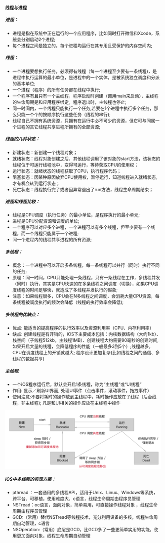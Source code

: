 #### 线程与进程

##### 进程：

- 进程是指在系统中正在运行的一个应用程序，比如同时打开微信和Xcode，系统会分别启动2个进程;
- 每个进程之间是独立的，每个进程均运行在其专用且受保护的内存空间内;

##### 线程：

- 一个进程要想执行任务，必须得有线程（每一个进程至少要有一条线程)，是进程中执行运算的最小单位，是进程中的一个实体，是被系统独立调度和分派的基本单位;
- 一个进程（程序）的所有任务都在线程中执行;
- 一个程序有且只有一个主线程，程序启动时创建（调用main来启动），主线程的生命周期是和应用程序绑定，程序退出时，主线程也停止;
- 同一时间内，一个线程只能执行一个任务,若要在1个进程中执行多个任务，那么只能一个个的按顺序执行这些任务（线程的串行);
- 线程自己不拥有系统资源，只拥有在运行中必不可少的资源，但它可与同属一个进程的其它线程共享进程所拥有的全部资源;

##### 线程的几种状态：

- 新建状态：新创建一个线程对象；
- 就绪状态：线程对象创建之后，其他线程调用了该对象的start方法，该状态的线程位于可运行线程池中，变得可运行，等待获取CPU的使用权；
- 运行状态：就绪状态的线程获取了CPU，执行程序代码；
- 阻塞状态：因某种原因放弃CPU使用权，暂停运行，知道线程进入就绪状态，才有机会转到运行状态；
- 死亡状态：线程执行完了或者因异常退出了run方法，线程生命周期结束；

##### 进程和线程比较：

- 线程是CPU调度（执行任务）的最小单位，是程序执行的最小单元;
- 进程是CPU分配资源和调度的单位;
- 一个程序可以对应多个进程，一个进程可以有多个线程，但至少要有一个线程，而一个线程只能属于一个进程;
- 同一个进程内的线程共享进程的所有资源;

##### 多线程：

- 概念：一个进程中可以开启多条线程，每一条线程可以并行（同时）执行不同的任务;
- 原理：同一时间，CPU只能处理一条线程，只有一条线程在工作，多线程并发（同时）执行，其实是CPU快速的在多条线程之间调度（切换），如果CPU调度线程的时间足够快，就造成了多线程并发执行的假象;
- 注意：如果线程很多，CPU会在N多线程之间调度，会消耗大量CPU资源，每条线程被调度执行的频次会降低（线程的执行效率会降低);

##### 多线程的优缺点：

- 优点: 能适当的提高程序的执行效率以及资源利用率（CPU、内存利用率）
- 缺点: 创建线程是有开销的，iOS下主要成本包括：内核数据结构（大约1kb）、栈空间（子线程512kb，主线程1MB）、创建线程大约需要90毫秒的创建时间,如果开启大量的线程，会降低程序的性能（一般最多3到5个）;线程越多，CPU在调度线程上的开销就越大; 程序设计更加复杂(比如线程之间的通信、多线程的数据共享)

##### 主线程:

- 一个iOS程序运行后，默认会开启1条线程，称为“主线程”或“UI线程”
- 作用: 显示／刷新UI界面, 处理UI事件（点击事件，滚动事件，拖拽事件）
- 使用注意:不要将耗时的操作放到主线程中，耗时操作应放在子线程（后台线程，非主线程); 凡是和UI相关的操作应放在主线程中操作

![](images/thread1.png)

##### iOS中多线程的实现方案：

- pthread ：一套通用的多线程API，适用于Unix、Linux、Windows等系统，跨平台、可移植，使用难度大，c语言，线程生命周期由程序员管理
- NSTread：oc语言，面向对象，简单易用，可直接操作线程对象 ，线程生命周期由程序员管理
- GCD:（常用）替代NSTread等线程技术，充分利用设备的多核，线程生命周期自动管理，c语言
- NSOperation:（常用）底层是GCD，比GCD多了一些更简单实用的功能，使用更加面向对象，线程生命周期自动管理




